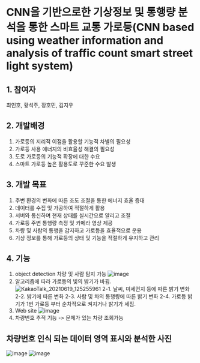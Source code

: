 # CNN을 기반으로한 기상정보 및 통행량 분석을 통한 스마트 교통 가로등(CNN based using weather information and analysis of traffic count smart street light system)

## 1. 참여자
최인호, 황석주, 장호민, 김지우

## 2. 개발배경
1. 가로등의 지리적 이점을 활용할 기능적 차별의 필요성
2. 가로등 사용 에너지의 비효율성 해결의 필요성
3. 도로 가로등의 기능적 확장에 대한 수요
4. 스마트 가로등 높은 활용도로 꾸준한 수요 발생

## 3. 개발 목표
1. 주변 환경의 변화에 따른 조도 조절을 통한 에너지 효율 증대 
2. 데이터를 수집 및 가공하여 적절하게 활용
3. 서버와 통신하며 현재 상태를 실시간으로 알리고 조절 
4. 가로등 주변 통행량 측정 및 카메라 영상 제공
5. 차량 및 사람의 통행을 감지하고 가로등을 효율적으로 운용
6. 기상 정보를 통해 가로등의 상태 및 기능을 적절하게 유지하고 관리

## 4. 기능
1. object detection 차량 및 사람 탐지 가능
![image](https://user-images.githubusercontent.com/20091175/123535719-944f7680-d760-11eb-9054-f3e74bd53a01.png)
2. 알고리즘에 따라 가로등의 빛의 밝기가 바뀜.
![KakaoTalk_20210619_125255961](https://user-images.githubusercontent.com/20091175/123535752-ce207d00-d760-11eb-8d16-24d34bd58cac.jpg)
2-1. 날씨, 미세먼지 등에 따른 밝기 변화
2-2. 밝기에 따른 변화
2-3. 사람 및 차의 통행량에 따른 밝기 변화
2-4. 가로등 밝기가 1번 가로등 부터 순차적으로 켜지거나 밝기가 세짐.
3. Web site
![image](https://user-images.githubusercontent.com/20091175/123535647-12f7e400-d760-11eb-8e02-4b73a7d07839.png)
4. 차량번호 추적 기능 -> 문제가 있는 차량 조회가능
## 차량번호 인식 되는 데이터 영역 표시와 분석한 사진
![image](https://user-images.githubusercontent.com/20091175/123535673-42a6ec00-d760-11eb-926a-b58510fc66a7.png)
![image](https://user-images.githubusercontent.com/20091175/123535682-581c1600-d760-11eb-9987-545ee6331f73.png)








